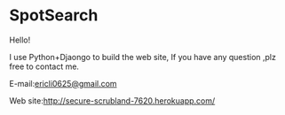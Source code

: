 # SpotSearch

Hello! 

I use Python+Djaongo to build the web site, If you have any question ,plz free to contact me.

E-mail:ericli0625@gmail.com

Web site:http://secure-scrubland-7620.herokuapp.com/

